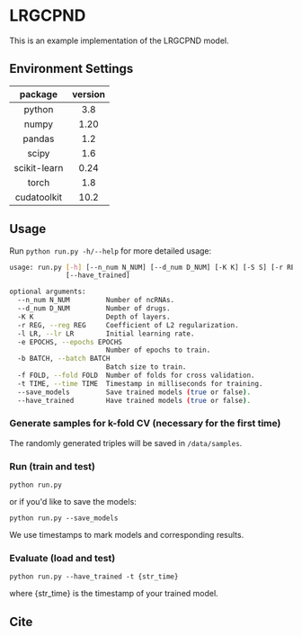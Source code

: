 # LRGCPND

This is an example implementation of the LRGCPND model.

## Environment Settings

package | version
:--:|:--:
python          |   3.8
numpy           |   1.20
pandas          |   1.2
scipy           |   1.6
scikit-learn    |   0.24
torch           |   1.8
cudatoolkit     |   10.2

## Usage

Run ``python run.py -h/--help`` for more detailed usage:

```bash
usage: run.py [-h] [--n_num N_NUM] [--d_num D_NUM] [-K K] [-S S] [-r REG] [-l LR] [-e EPOCHS] [-b BATCH] [-f FOLD] [-t TIME] [--save_models]
              [--have_trained]

optional arguments:
  --n_num N_NUM         Number of ncRNAs.
  --d_num D_NUM         Number of drugs.
  -K K                  Depth of layers.
  -r REG, --reg REG     Coefficient of L2 regularization.
  -l LR, --lr LR        Initial learning rate.
  -e EPOCHS, --epochs EPOCHS
                        Number of epochs to train.
  -b BATCH, --batch BATCH
                        Batch size to train.
  -f FOLD, --fold FOLD  Number of folds for cross validation.
  -t TIME, --time TIME  Timestamp in milliseconds for training.
  --save_models         Save trained models (true or false).
  --have_trained        Have trained models (true or false).
```

### Generate samples for k-fold CV (necessary for the first time)

The randomly generated triples will be saved in ``/data/samples``.

### Run (train and test)

``python run.py``

or if you'd like to save the models:

``python run.py --save_models``

We use timestamps to mark models and corresponding results.

### Evaluate (load and test)

``python run.py --have_trained -t {str_time}``

where {str_time} is the timestamp of your trained model.

## Cite
